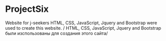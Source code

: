 # ProjectSix
Website for j-seekers
HTML, CSS, JavaScript, Jquery and Bootstrap were used to create this website. /  HTML, CSS, JavaScript, Jquery and Bootstrap были изспользованы для создания этого сайта/
